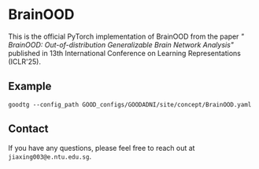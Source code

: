 # BrainOOD


This is the official PyTorch implementation of BrainOOD from the paper 
*"	
BrainOOD: Out-of-distribution Generalizable Brain Network Analysis"* published in 13th International Conference on Learning Representations (ICLR'25).

## Example

```
goodtg --config_path GOOD_configs/GOODADNI/site/concept/BrainOOD.yaml
```


## Contact

If you have any questions, please feel free to reach out at `jiaxing003@e.ntu.edu.sg`.

